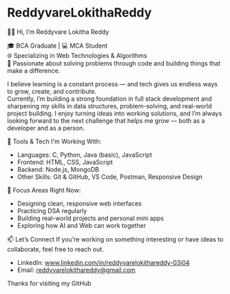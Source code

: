 # ReddyvareLokithaReddy
👋🏻 Hi, I’m Reddyvare Lokitha Reddy

🎓 BCA Graduate | 💻 MCA Student  
🌐 Specializing in Web Technologies & Algorithms  
🧠 Passionate about solving problems through code and building things that make a difference.

I believe learning is a constant process — and tech gives us endless ways to grow, create, and contribute.  
Currently, I’m building a strong foundation in full stack development and sharpening my skills in data structures, problem-solving, and real-world project building.
I enjoy turning ideas into working solutions, and I’m always looking forward to the next challenge that helps me grow — both as a developer and as a person.

🔧 Tools & Tech I'm Working With:
- Languages: C, Python, Java (basic), JavaScript  
- Frontend: HTML, CSS, JavaScript  
- Backend: Node.js, MongoDB  
- Other Skills: Git & GitHub, VS Code, Postman, Responsive Design

🎯 Focus Areas Right Now:
- Designing clean, responsive web interfaces  
- Practicing DSA regularly 
- Building real-world projects and personal mini apps  
- Exploring how AI and Web can work together  

📫 Let’s Connect
If you're working on something interesting or have ideas to collaborate, feel free to reach out.

- LinkedIn: www.linkedin.com/in/reddyvarelokithareddy-03j04 
- Email: reddyvarelokithareddy@gmail.com


Thanks for visiting my GitHub
